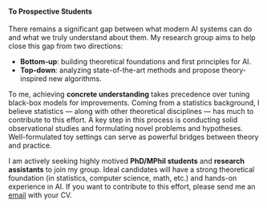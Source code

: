 #### To Prospective Students

There remains a significant gap between what modern AI systems can do and what we truly understand about them. My research group aims to help close this gap from two directions:

- **Bottom-up**: building theoretical foundations and first principles for AI. 
- **Top-down**: analyzing state-of-the-art methods and propose theory-inspired new algorithms. 

To me, achieving **concrete understanding** takes precedence over tuning black-box models for improvements. Coming from a statistics background, I believe statistics — along with other theoretical disciplines — has much to contribute to this effort. 
A key step in this process is conducting solid observational studies and formulating novel problems and hypotheses. 
Well-formulated toy settings can serve as powerful bridges between theory and practice. 

I am actively seeking highly motived **PhD/MPhil students** and **research assistants** to join my group. 
Ideal candidates will have a strong theoretical foundation (in statistics, computer science, math, etc.) and hands-on experience in AI. 
If you want to contribute to this effort, please send me an [email](mailto:hutianyang.up@outlook.com) with your CV.